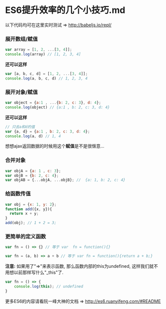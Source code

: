 # ES6提升效率的几个小技巧.md

以下代码均可在这里实时测试 => http://babeljs.io/repl/   

### 展开数组/赋值
```javascript
var array = [1, 2, ...[3, 4]];
console.log(array) // [1, 2, 3, 4]
```

**还可以这样**
```javascript
var [a, b, c, d] = [1, 2, ...[3, 4]];
console.log(a, b, c, d) // 1, 2, 3, 4
```


### 展开对象/赋值
```javascript
var object = {a:1 , ...{b: 2, c: 3}, d: 4};
console.log(object) // {a:1 , b: 2, c: 3, d: 4}
```

**还可以这样**
```javascript
// 只去a和d的值
var {a, d} = {a:1 , b: 2, c: 3, d: 4};
console.log(a, d) // 1, 4
```
想想ajax返回数据的时候用这个**赋值**是不是很惬意...

### 合并对象
```javascript
var objA = {a: 1 , c: 3};
var objB = {b: 2, c: 4};
var objAB = {...objA, ...objB}; //  {a: 1, b: 2, c: 4}
```

### 给函数传值
```javascript
var obj = {x: 1, y: 2};
function add({x, y}){
  return x + y;
}
add(obj); // 1 + 2 = 3;
```

### 更简单的定义函数
```javascript
var fn = () => {} // 等于 var  fn = function(){}

var fn = (a, b) => a + b // 等于 var fn = function(){return a + b;}

```
**注意:** 如果用了"=>"来表示函数, 那么函数内部的this为undefined, 这样我们就不用想以前那样写什么"_this"了.
```javascript
var fn = () => {
	console.log(this); // undefined
}
```

更多ES6的内容请看阮一峰大神的文档 => http://es6.ruanyifeng.com/#README
